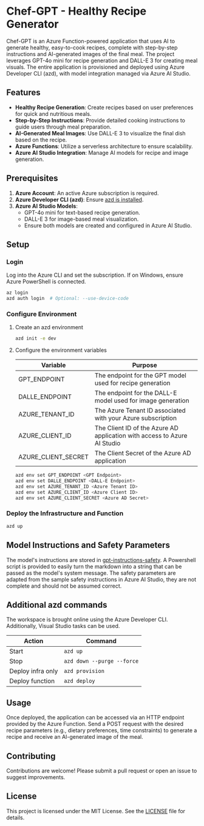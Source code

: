 # Chef-GPT - Healthy Recipe Generator
Chef-GPT is an Azure Function-powered application that uses AI to generate healthy, easy-to-cook recipes, complete with step-by-step instructions and AI-generated images of the final meal. The project leverages GPT-4o mini for recipe generation and DALL-E 3 for creating meal visuals. The entire application is provisioned and deployed using Azure Developer CLI (azd), with model integration managed via Azure AI Studio.

## Features

- **Healthy Recipe Generation**: Create recipes based on user preferences for quick and nutritious meals.
- **Step-by-Step Instructions**: Provide detailed cooking instructions to guide users through meal preparation.
- **AI-Generated Meal Images**: Use DALL-E 3 to visualize the final dish based on the recipe.
- **Azure Functions**: Utilize a serverless architecture to ensure scalability.
- **Azure AI Studio Integration**: Manage AI models for recipe and image generation.

## Prerequisites

1. **Azure Account**: An active Azure subscription is required.
2. **Azure Developer CLI (azd)**: Ensure [azd is installed](https://learn.microsoft.com/en-us/azure/developer/azure-developer-cli/install-azd).
3. **Azure AI Studio Models**:
    - GPT-4o mini for text-based recipe generation.
    - DALL-E 3 for image-based meal visualization.
    - Ensure both models are created and configured in Azure AI Studio.

## Setup

### Login

Log into the Azure CLI and set the subscription. If on Windows, ensure Azure PowerShell is connected.

```bash
az login
azd auth login  # Optional: --use-device-code
```

### Configure Environment

1. Create an azd environment

    ```bash
    azd init -e dev
    ```

2. Configure the environment variables

    | Variable            | Purpose                                                                 |
    |---------------------|-------------------------------------------------------------------------|
    | GPT_ENDPOINT        | The endpoint for the GPT model used for recipe generation               |
    | DALLE_ENDPOINT      | The endpoint for the DALL-E model used for image generation             |
    | AZURE_TENANT_ID     | The Azure Tenant ID associated with your Azure subscription             |
    | AZURE_CLIENT_ID     | The Client ID of the Azure AD application with access to Azure AI Studio|
    | AZURE_CLIENT_SECRET | The Client Secret of the Azure AD application                           |

    ```bash
    azd env set GPT_ENDPOINT <GPT Endpoint>
    azd env set DALLE_ENDPOINT <DALL-E Endpoint>
    azd env set AZURE_TENANT_ID <Azure Tenant ID>
    azd env set AZURE_CLIENT_ID <Azure Client ID>
    azd env set AZURE_CLIENT_SECRET <Azure AD Secret>
    ```

### Deploy the Infrastructure and Function

```bash
azd up
```

## Model Instructions and Safety Parameters

The model's instructions are stored in [gpt-instructions-safety](./model-instruction/gpt-instructions-safety.md). A Powershell script is provided to easily turn the markdown into a string that can be passed as the model's system message. The safety parameters are adapted from the sample safety instructions in Azure AI Studio, they are not complete and should not be assumed correct.

## Additional azd commands

The workspace is brought online using the Azure Developer CLI. Additionally, Visual Studio tasks can be used.

| Action             | Command                    |
|--------------------|----------------------------|
| Start              | `azd up`                   |
| Stop               | `azd down --purge --force` |
| Deploy infra only  | `azd provision`            |
| Deploy function    | `azd deploy`               |

## Usage

Once deployed, the application can be accessed via an HTTP endpoint provided by the Azure Function. Send a POST request with the desired recipe parameters (e.g., dietary preferences, time constraints) to generate a recipe and receive an AI-generated image of the meal.

## Contributing

Contributions are welcome! Please submit a pull request or open an issue to suggest improvements.

## License

This project is licensed under the MIT License. See the [LICENSE](./LICENSE) file for details.